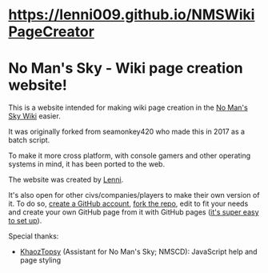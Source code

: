 # https://lenni009.github.io/NMSWikiPageCreator
# No Man's Sky - Wiki page creation website!

This is a website intended for making wiki page creation in the [No Man's Sky Wiki](https://nomanssky.fandom.com) easier.

It was originally forked from seamonkey420 who made this in 2017 as a batch script.

To make it more cross platform, with console gamers and other operating systems in mind, it has been ported to the web.

The website was created by [Lenni](https://nomanssky.fandom.com/wiki/User:Lenni009).

It's also open for other civs/companies/players to make their own version of it. To do so, [create a GitHub account](https://github.com/signup), [fork the repo](https://github.com/Lenni009/NMSWikiPageCreator/fork), edit to fit your needs and create your own GitHub page from it with GitHub pages ([it's super easy to set up](https://docs.github.com/en/pages/quickstart)).

Special thanks:
* [KhaozTopsy](https://github.com/Khaoz-Topsy) (Assistant for No Man's Sky; NMSCD): JavaScript help and page styling
